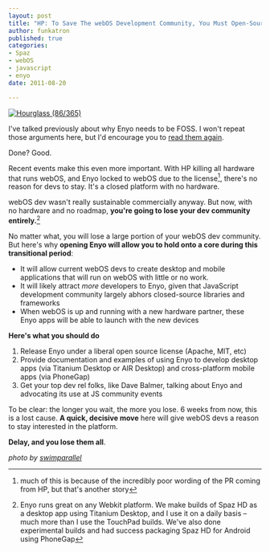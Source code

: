 ```yaml
---
layout: post
title: "HP: To Save The webOS Development Community, You Must Open-Source Enyo Now"
author: funkatron
published: true
categories:
- Spaz
- webOS
- javascript
- enyo
date: 2011-08-20

---
```


[![Hourglass (86/365)](http://farm4.static.flickr.com/3658/3391592144_2a21d10f53_z.jpg)](http://www.flickr.com/photos/swimparallel/3391592144/ "photo by swimparallel")

I've talked previously about why Enyo needs to be FOSS. I won't repeat those arguments here, but I'd encourage you to [read them again](http://funkatron.com/posts/why-hp-needs-to-make-enyo-open-source-and-cross-platform.html).

Done? Good.

Recent events make this even more important. With HP killing all hardware that runs webOS, and Enyo locked to webOS due to the license[^1], there's no reason for devs to stay. It's a closed platform with no hardware.

webOS dev wasn't really sustainable commercially anyway. But now, with no hardware and no roadmap, **you're going to lose your dev community entirely.**[^2]

No matter what, you will lose a large portion of your webOS dev community. But here's why **opening Enyo will allow you to hold onto a core during this transitional period**:

- It will allow current webOS devs to create desktop and mobile applications that will run on webOS with little or no work.
- It will likely attract *more* developers to Enyo, given that JavaScript development community largely abhors closed-source libraries and frameworks
- When webOS is up and running with a new hardware partner, these Enyo apps will be able to launch with the new devices

**Here's what you should do**

1. Release Enyo under a liberal open source license (Apache, MIT, etc)
2. Provide documentation and examples of using Enyo to develop desktop apps (via Titanium Desktop or AIR Desktop) and cross-platform mobile apps (via PhoneGap)
3. Get your top dev rel folks, like Dave Balmer, talking about Enyo and advocating its use at JS community events

To be clear: the longer you wait, the more you lose. 6 weeks from now, this is a lost cause. **A quick, decisive move** here will give webOS devs a reason to stay interested in the platform.

**Delay, and you lose them all**.

_photo by [swimparallel](http://www.flickr.com/photos/swimparallel)_

[^1]: much of this is because of the incredibly poor wording of the PR coming from HP, but that's another story

[^2]: Enyo runs great on any Webkit platform. We make builds of Spaz HD as a desktop app using Titanium Desktop, and I use it on a daily basis – much more than I use the TouchPad builds. We've also done experimental builds and had success packaging Spaz HD for Android using PhoneGap

